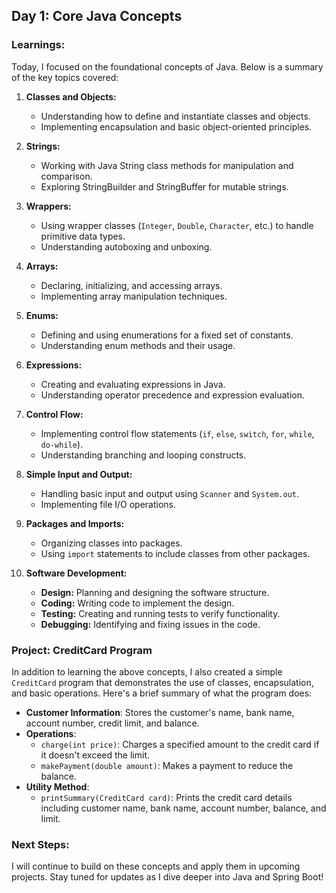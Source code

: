 ## Day 1: Core Java Concepts

### **Learnings:**

Today, I focused on the foundational concepts of Java. Below is a summary of the key topics covered:

1. **Classes and Objects:**
    - Understanding how to define and instantiate classes and objects.
    - Implementing encapsulation and basic object-oriented principles.

2. **Strings:**
    - Working with Java String class methods for manipulation and comparison.
    - Exploring StringBuilder and StringBuffer for mutable strings.

3. **Wrappers:**
    - Using wrapper classes (`Integer`, `Double`, `Character`, etc.) to handle primitive data types.
    - Understanding autoboxing and unboxing.

4. **Arrays:**
    - Declaring, initializing, and accessing arrays.
    - Implementing array manipulation techniques.

5. **Enums:**
    - Defining and using enumerations for a fixed set of constants.
    - Understanding enum methods and their usage.

6. **Expressions:**
    - Creating and evaluating expressions in Java.
    - Understanding operator precedence and expression evaluation.

7. **Control Flow:**
    - Implementing control flow statements (`if`, `else`, `switch`, `for`, `while`, `do-while`).
    - Understanding branching and looping constructs.

8. **Simple Input and Output:**
    - Handling basic input and output using `Scanner` and `System.out`.
    - Implementing file I/O operations.

9. **Packages and Imports:**
    - Organizing classes into packages.
    - Using `import` statements to include classes from other packages.

10. **Software Development:**
    - **Design:** Planning and designing the software structure.
    - **Coding:** Writing code to implement the design.
    - **Testing:** Creating and running tests to verify functionality.
    - **Debugging:** Identifying and fixing issues in the code.


### **Project: CreditCard Program**

In addition to learning the above concepts, I also created a simple `CreditCard` program that demonstrates the use of classes, encapsulation, and basic operations. Here's a brief summary of what the program does:

- **Customer Information**: Stores the customer's name, bank name, account number, credit limit, and balance.
- **Operations**:
   - `charge(int price)`: Charges a specified amount to the credit card if it doesn't exceed the limit.
   - `makePayment(double amount)`: Makes a payment to reduce the balance.
- **Utility Method**:
   - `printSummary(CreditCard card)`: Prints the credit card details including customer name, bank name, account number, balance, and limit.

### **Next Steps:**

I will continue to build on these concepts and apply them in upcoming projects. Stay tuned for updates as I dive deeper into Java and Spring Boot!

